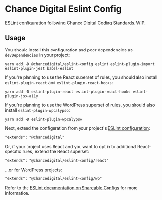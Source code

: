 # Chance Digital Eslint Config

ESLint configuration following Chance Digital Coding Standards. WIP.

## Usage

You should install this configuration and peer dependencies as `devDependencies` in your project:

```
yarn add -D @chancedigital/eslint-config eslint eslint-plugin-import eslint-plugin-jest babel-eslint
```

If you're planning to use the React superset of rules, you should also install `eslint-plugin-react` and `eslint-plugin-react-hooks`:

```
yarn add -D eslint-plugin-react eslint-plugin-react-hooks eslint-plugin-jsx-a11y
```

If you're planning to use the WordPress superset of rules, you should also install `eslint-plugin-wpcalypso`:

```
yarn add -D eslint-plugin-wpcalypso
```

Next, extend the configuration from your project's [ESLint configuration](https://eslint.org/docs/user-guide/configuring):

```
"extends": "@chancedigital"
```

Or, if your project uses React and you want to opt in to additional React-specific rules, extend the React superset:

```
"extends": "@chancedigital/eslint-config/react"
```

...or for WordPress projects:

```
"extends": "@chancedigital/eslint-config/wp"
```

Refer to the [ESLint documentation on Shareable Configs](http://eslint.org/docs/developer-guide/shareable-configs) for more information.

